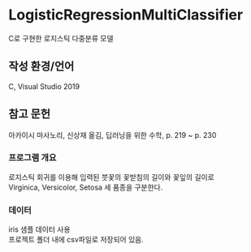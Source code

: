 # LogisticRegressionMultiClassifier
C로 구현한 로지스틱 다중분류 모델

## 작성 환경/언어
C, Visual Studio 2019

## 참고 문헌
아카이시 마사노리, 신상재 옮김, 딥러닝을 위한 수학, p. 219 ~ p. 230

### 프로그램 개요
로지스틱 회귀를 이용해 입력된 붓꽃의 꽃받침의 길이와 꽃잎의 길이로 </br>
Virginica, Versicolor, Setosa 세 품종을 구분한다.

### 데이터
iris 샘플 데이터 사용</br>
프로젝트 폴더 내에 csv파일로 저장되어 있음.
